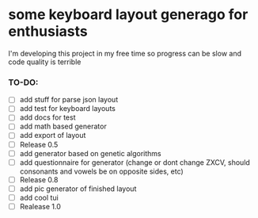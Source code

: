 # some keyboard layout generago for enthusiasts

I'm developing this project in my free time so progress can be slow and code quality is terrible

### TO-DO:
- [ ] add stuff for parse json layout
- [ ] add test for keyboard layouts
- [ ] add docs for test
- [ ] add math based generator
- [ ] add export of layout
- [ ] Release 0.5
- [ ] add generator based on genetic algorithms
- [ ] add questionnaire for generator (change or dont change ZXCV, should consonants and vowels be on opposite sides, etc)
- [ ] Release 0.8
- [ ] add pic generator of finished layout
- [ ] add cool tui
- [ ] Realease 1.0
